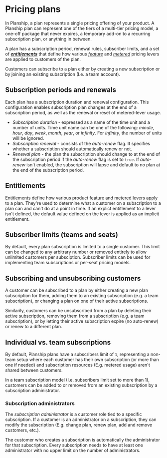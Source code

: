 # Pricing plans

In Planship, a plan represents a single pricing offering of your product. A Planship plan can represent one of the tiers of a multi-tier pricing model, a one-off package that never expires, a temporary add-on to a recurring subscription plan, or anything in between.

A plan has a subscription period, renewal rules, subscriber limits, and a set of [***entitlements***](#entitlements) that define how various [*feature*](/concepts/feature-levers) and [*metered*](/concepts/metered-levers) pricing levers are applied to customers of the plan.

Customers can subscribe to a plan either by creating a new subscription or by joining an existing subscription (I.e. a team account).

## Subscription periods and renewals

Each plan has a subscription duration and renewal configuration. This configuration enables subscription plan changes at the end of a subscription period, as well as the renewal or reset of metered-lever usage.

- *Subscription duration* - expressed as a name of the time unit and a number of units. Time unit name can be one of the following: *minute*, *hour*, *day*, *week*, *month*, *year*, or *infinity*. For *infinity*, the number of units will be ignored.
- *Subscription renewal* - consists of the *auto-renew* flag. It specifies whether a subscription should automatically renew or not.
- *Renewal plan* - the plan the subscription should change to at the end of the subscription period if the *auto-renew* flag is set to `true`. If *auto-renew* isn't enabled, the subscription will lapse and default to no plan at the end of the subscription period.

## Entitlements

 Entitlements define how various product [feature](/concepts/feature-levers) and [metered](/concepts/metered-levers) levers apply to a plan. They're used to determine what a customer on a subscription to a plan can and can't do at a point in time. If an explict entitlement to a lever isn't defined, the default value defined on the lever is applied as an implicit entitlement.

## Subscriber limits (teams and seats)

By default, every plan subscription is limited to a single customer. This limit can be changed to any arbitrary number or removed entirely to allow unlimited customers per subsciption. Subscriber limits can be used for implementing team subscriptions or per-seat pricing models.


## Subscribing and unsubscribing customers

A customer can be subscribed to a plan by either creating a new plan subscription for them, adding them to an existing subscription (e.g. a team subscription), or changing a plan on one of their active subscriptions.

Similarily, customers can be unsubscribed from a plan by deleting their active subscription, removing them from a subscription (e.g. a team subscription), or by letting their active subscription expire (no auto-renew) or renew to a different plan.

## Individual vs. team subscriptions

By default, Planship plans have a subscribers limit of `1`, representing a non-team setup where each customer has their own subscription (or more than one if needed) and subscription resources (E.g. metered usage) aren't shared between customers.

In a team subscription model (I.e. subscribers limit set to more than 1), customers can be added to or removed from an existing subscription by a subscription administrator.

### Subscription administrators

The _subscription administrator_ is a customer role tied to a specific subscription. If a customer is an administrator on a subscription, they can modify the subscription (E.g. change plan, renew plan, add and remove customers, etc.).

The customer who creates a subscription is automatically the administrator for that subscription. Every subscription needs to have at least one administrator with no upper limit on the number of administrators.
